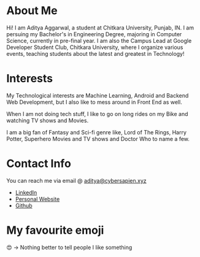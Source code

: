 # About Me

Hi! I am Aditya Aggarwal, a student at Chitkara University, Punjab, IN. I am persuing my Bachelor's in Engineering Degree, majoring in Computer Science, currently in pre-final year. I am also the Campus Lead at Google Developer Student Club, Chitkara University, where I organize various events, teaching students about the latest and greatest in Technology!

# Interests

My Technological interests are Machine Learning, Android and Backend Web Development, but I also like to mess around in Front End as well.

When I am not doing tech stuff, I like to go on long rides on my Bike and watching TV shows and Movies.

I am a big fan of Fantasy and Sci-fi genre like, Lord of The Rings, Harry Potter, Superhero Movies and TV shows and Doctor Who to name a few.

# Contact Info

You can reach me via email @ aditya@cybersapien.xyz

- [LinkedIn](https://www.linkedin.com/in/adityaaggarwal)
- [Personal Website](https://cybersapien.xyz)
- [Github](https://github.com/the-cybersapien)

# My favourite emoji
😍 -> Nothing better to tell people I like something 
